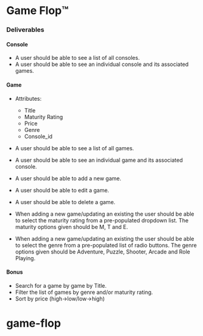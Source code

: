 # Game Flop™️

### Deliverables

#### Console
- A user should be able to see a list of all consoles.
- A user should be able to see an individual console and its associated games.

#### Game
- Attributes:
  - Title
  - Maturity Rating
  - Price
  - Genre
  - Console_id

- A user should be able to see a list of all games.
- A user should be able to see an individual game and its associated console.
- A user should be able to add a new game.
- A user should be able to edit a game.
- A user should be able to delete a game.
- When adding a new game/updating an existing the user should be able to select the maturity rating from a pre-populated dropdown list. The maturity options given should be M, T and E.
- When adding a new game/updating an existing the user should be able to select the genre from a pre-populated list of radio buttons. The genre options given should be Adventure, Puzzle, Shooter, Arcade and Role Playing.

#### Bonus
- Search for a game by game by Title.
- Filter the list of games by genre and/or maturity rating.
- Sort by price (high->low/low->high)
# game-flop
